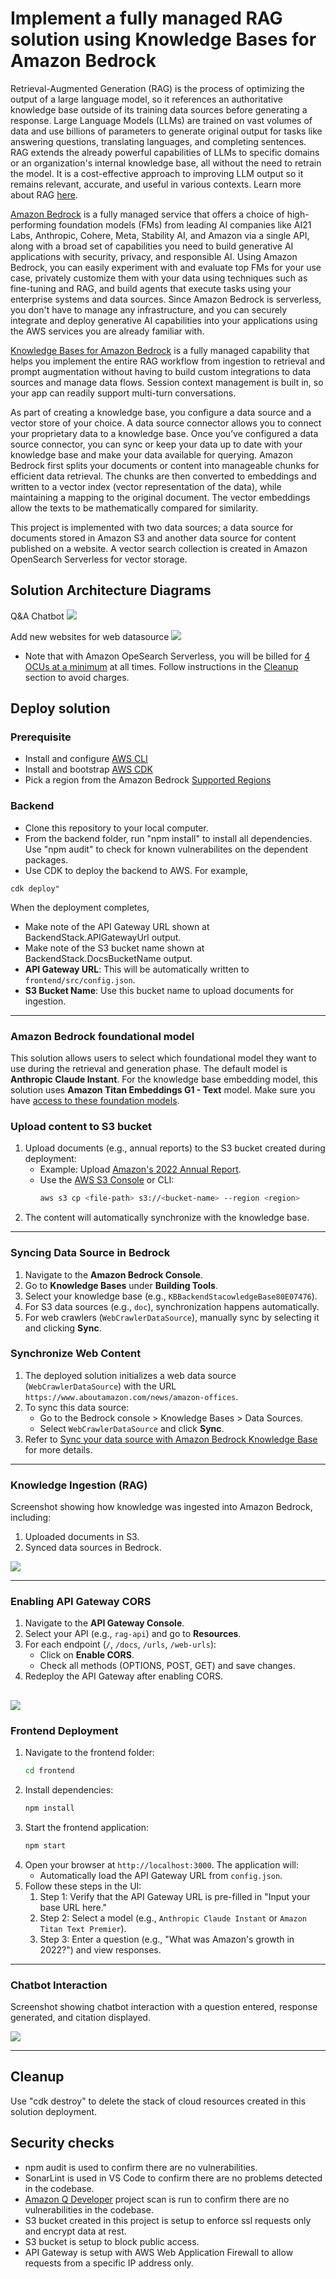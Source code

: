 # Implement a fully managed RAG solution using Knowledge Bases for Amazon Bedrock
Retrieval-Augmented Generation (RAG) is the process of optimizing the output of a large language model, so it references an authoritative knowledge base outside of its training data sources before generating a response. Large Language Models (LLMs) are trained on vast volumes of data and use billions of parameters to generate original output for tasks like answering questions, translating languages, and completing sentences. RAG extends the already powerful capabilities of LLMs to specific domains or an organization's internal knowledge base, all without the need to retrain the model. It is a cost-effective approach to improving LLM output so it remains relevant, accurate, and useful in various contexts. Learn more about RAG [here](https://aws.amazon.com/what-is/retrieval-augmented-generation/).

[Amazon Bedrock](https://aws.amazon.com/bedrock/) is a fully managed service that offers a choice of high-performing foundation models (FMs) from leading AI companies like AI21 Labs, Anthropic, Cohere, Meta, Stability AI, and Amazon via a single API, along with a broad set of capabilities you need to build generative AI applications with security, privacy, and responsible AI. Using Amazon Bedrock, you can easily experiment with and evaluate top FMs for your use case, privately customize them with your data using techniques such as fine-tuning and RAG, and build agents that execute tasks using your enterprise systems and data sources. Since Amazon Bedrock is serverless, you don't have to manage any infrastructure, and you can securely integrate and deploy generative AI capabilities into your applications using the AWS services you are already familiar with.

[Knowledge Bases for Amazon Bedrock](https://aws.amazon.com/bedrock/knowledge-bases/) is a fully managed capability that helps you implement the entire RAG workflow from ingestion to retrieval and prompt augmentation without having to build custom integrations to data sources and manage data flows. Session context management is built in, so your app can readily support multi-turn conversations.

As part of creating a knowledge base, you configure a data source and a vector store of your choice. A data source connector allows you to connect your proprietary data to a knowledge base. Once you’ve configured a data source connector, you can sync or keep your data up to date with your knowledge base and make your data available for querying. Amazon Bedrock first splits your documents or content into manageable chunks for efficient data retrieval. The chunks are then converted to embeddings and written to a vector index (vector representation of the data), while maintaining a mapping to the original document. The vector embeddings allow the texts to be mathematically compared for similarity.

This project is implemented with two data sources; a data source for documents stored in Amazon S3 and another data source for content published on a website. A vector search collection is created in Amazon OpenSearch Serverless for vector storage. 

## Solution Architecture Diagrams
Q&A Chatbot
![](./images/Bedrock-Rag-App-Architecture.jpg) 

Add new websites for web datasource
![](./images/Update_SeedURLs_Bedrock.jpg)
- Note that with Amazon OpeSearch Serverless, you will be billed for [4 OCUs at a minimum](https://aws.amazon.com/opensearch-service/pricing/#Amazon_OpenSearch_Serverless) at all times. Follow instructions in the [Cleanup](#cleanup) section to avoid charges.

## Deploy solution

### Prerequisite
- Install and configure [AWS CLI](https://aws.amazon.com/cli/)
- Install and bootstrap [AWS CDK](https://aws.amazon.com/cdk/)
- Pick a region from the Amazon Bedrock [Supported Regions](https://docs.aws.amazon.com/bedrock/latest/userguide/bedrock-regions.html)

### Backend
- Clone this repository to your local computer. 
- From the backend folder, run "npm install" to install all dependencies. Use "npm audit" to check for known vulnerabilites on the dependent packages.
- Use CDK to deploy the backend to AWS. For example,
```
cdk deploy"
```

When the deployment completes,
- Make note of the API Gateway URL shown at BackendStack.APIGatewayUrl output.
- Make note of the S3 bucket name shown at BackendStack.DocsBucketName output.
- **API Gateway URL**: This will be automatically written to `frontend/src/config.json`.
- **S3 Bucket Name**: Use this bucket name to upload documents for ingestion.

---

### Amazon Bedrock foundational model
This solution allows users to select which foundational model they want to use during the retrieval and generation phase. The default model is **Anthropic Claude Instant**. For the knowledge base embedding model, this solution uses **Amazon Titan Embeddings G1 - Text** model. Make sure you have [access to these foundation models](https://docs.aws.amazon.com/bedrock/latest/userguide/model-access.html).

### Upload content to S3 bucket

1. Upload documents (e.g., annual reports) to the S3 bucket created during deployment:
   - Example: Upload [Amazon's 2022 Annual Report](https://s2.q4cdn.com/299287126/files/doc_financials/2023/ar/Amazon-2022-Annual-Report.pdf).
   - Use the [AWS S3 Console](https://docs.aws.amazon.com/AmazonS3/latest/userguide/upload-objects.html) or CLI:
     ```bash
     aws s3 cp <file-path> s3://<bucket-name> --region <region>
     ```
2. The content will automatically synchronize with the knowledge base.

---

### Syncing Data Source in Bedrock
1. Navigate to the **Amazon Bedrock Console**.
2. Go to **Knowledge Bases** under **Building Tools**.
3. Select your knowledge base (e.g., `KBBackendStacowledgeBase80E07476`).
4. For S3 data sources (e.g., `doc`), synchronization happens automatically.
5. For web crawlers (`WebCrawlerDataSource`), manually sync by selecting it and clicking **Sync**.

### Synchronize Web Content
1. The deployed solution initializes a web data source (`WebCrawlerDataSource`) with the URL `https://www.aboutamazon.com/news/amazon-offices`.
2. To sync this data source:
   - Go to the Bedrock console > Knowledge Bases > Data Sources.
   - Select `WebCrawlerDataSource` and click **Sync**.
3. Refer to [Sync your data source with Amazon Bedrock Knowledge Base](https://docs.aws.amazon.com/bedrock/latest/userguide/knowledge-base-ingest.html) for more details.

---

### Knowledge Ingestion (RAG)
Screenshot showing how knowledge was ingested into Amazon Bedrock, including:
1. Uploaded documents in S3.
2. Synced data sources in Bedrock.

![](./images/kb_ingestion.png)

---

### Enabling API Gateway CORS
1. Navigate to the **API Gateway Console**.
2. Select your API (e.g., `rag-api`) and go to **Resources**.
3. For each endpoint (`/`, `/docs`, `/urls`, `/web-urls`):
   - Click on **Enable CORS**.
   - Check all methods (OPTIONS, POST, GET) and save changes.
4. Redeploy the API Gateway after enabling CORS.

![](./images/enable_cors.png)
---

### Frontend Deployment
1. Navigate to the frontend folder:
   ```bash
   cd frontend
   ```
2. Install dependencies:
   ```bash
   npm install
   ```
3. Start the frontend application:
   ```bash
   npm start
   ```
4. Open your browser at `http://localhost:3000`. The application will:
   - Automatically load the API Gateway URL from `config.json`.
5. Follow these steps in the UI:
   1. Step 1: Verify that the API Gateway URL is pre-filled in "Input your base URL here."
   2. Step 2: Select a model (e.g., `Anthropic Claude Instant` or `Amazon Titan Text Premier`).
   3. Step 3: Enter a question (e.g., "What was Amazon's growth in 2022?") and view responses.

---

### Chatbot Interaction
Screenshot showing chatbot interaction with a question entered, response generated, and citation displayed.

![](./images/model_interaction.png)

---

## Cleanup
Use "cdk destroy" to delete the stack of cloud resources created in this solution deployment.

## Security checks
- npm audit is used to confirm there are no vulnerabilities.
- SonarLint is used in VS Code to confirm there are no problems detected in the codebase.
- [Amazon Q Developer](https://docs.aws.amazon.com/amazonq/latest/qdeveloper-ug/security-scans.html) project scan is run to confirm there are no vulnerabilities in the codebase.
- S3 bucket created in this project is setup to enforce ssl requests only and encrypt data at rest.
- S3 bucket is setup to block public access.
- API Gateway is setup with AWS Web Application Firewall to allow requests from a specific IP address only.

